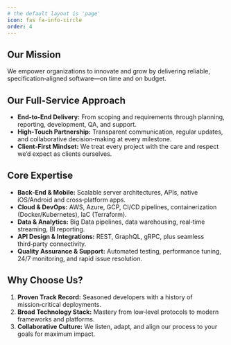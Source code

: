 ```yaml
---
# the default layout is 'page'
icon: fas fa-info-circle
order: 4
---
```


## Our Mission  
We empower organizations to innovate and grow by delivering reliable, specification‑aligned software—on time and on budget.

## Our Full‑Service Approach  
- **End‑to‑End Delivery:** From scoping and requirements through planning, reporting, development, QA, and support.  
- **High‑Touch Partnership:** Transparent communication, regular updates, and collaborative decision‑making at every milestone.  
- **Client‑First Mindset:** We treat every project with the care and respect we’d expect as clients ourselves.

## Core Expertise  
- **Back‑End & Mobile:** Scalable server architectures, APIs, native iOS/Android and cross‑platform apps.  
- **Cloud & DevOps:** AWS, Azure, GCP, CI/CD pipelines, containerization (Docker/Kubernetes), IaC (Terraform).  
- **Data & Analytics:** Big Data pipelines, data warehousing, real‑time streaming, BI reporting.  
- **API Design & Integrations:** REST, GraphQL, gRPC, plus seamless third‑party connectivity.  
- **Quality Assurance & Support:** Automated testing, performance tuning, 24/7 monitoring, and rapid issue resolution.

## Why Choose Us?  
1. **Proven Track Record:** Seasoned developers with a history of mission‑critical deployments.  
2. **Broad Technology Stack:** Mastery from low‑level protocols to modern frameworks and platforms.  
3. **Collaborative Culture:** We listen, adapt, and align our process to your goals for maximum impact.
